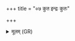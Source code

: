 +++
title = "०७ कुत इन्द्रः कुतः"

+++
<details><summary>मूलम् (GR)</summary>

कुत इन्द्रः कुतः सोमः  
कुतो अग्निर् अजायत ।  
कुतस् त्वष्टा सम् अभवद्  
धाता सम् अभवत् कुतः ॥
</details>